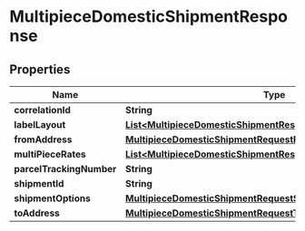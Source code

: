 

# MultipieceDomesticShipmentResponse


## Properties

| Name | Type | Description | Notes |
|------------ | ------------- | ------------- | -------------|
|**correlationId** | **String** | description |  [optional] |
|**labelLayout** | [**List&lt;MultipieceDomesticShipmentResponseLabelLayoutInner&gt;**](MultipieceDomesticShipmentResponseLabelLayoutInner.md) | description |  [optional] |
|**fromAddress** | [**MultipieceDomesticShipmentRequestFromAddress**](MultipieceDomesticShipmentRequestFromAddress.md) |  |  [optional] |
|**multiPieceRates** | [**List&lt;MultipieceDomesticShipmentResponseMultiPieceRatesInner&gt;**](MultipieceDomesticShipmentResponseMultiPieceRatesInner.md) | description |  [optional] |
|**parcelTrackingNumber** | **String** | description |  [optional] |
|**shipmentId** | **String** | description |  [optional] |
|**shipmentOptions** | [**MultipieceDomesticShipmentRequestShipmentOptions**](MultipieceDomesticShipmentRequestShipmentOptions.md) |  |  [optional] |
|**toAddress** | [**MultipieceDomesticShipmentRequestToAddress**](MultipieceDomesticShipmentRequestToAddress.md) |  |  [optional] |



